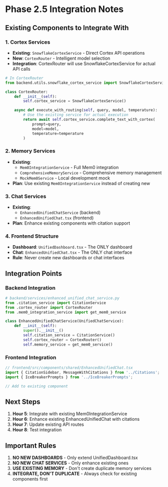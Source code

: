 # Phase 2.5 Integration Notes

## Existing Components to Integrate With

### 1. **Cortex Services**
- **Existing**: `SnowflakeCortexService` - Direct Cortex API operations
- **New**: `CortexRouter` - Intelligent model selection
- **Integration**: CortexRouter will use SnowflakeCortexService for actual API calls

```python
# In CortexRouter
from backend.utils.snowflake_cortex_service import SnowflakeCortexService

class CortexRouter:
    def __init__(self):
        self.cortex_service = SnowflakeCortexService()

    async def execute_with_routing(self, query, model, temperature):
        # Use the existing service for actual execution
        return await self.cortex_service.complete_text_with_cortex(
            prompt=query,
            model=model,
            temperature=temperature
        )
```

### 2. **Memory Services**
- **Existing**:
  - `Mem0IntegrationService` - Full Mem0 integration
  - `ComprehensiveMemoryService` - Comprehensive memory management
  - `MockMem0Service` - Local development mock
- **Plan**: Use existing `Mem0IntegrationService` instead of creating new

### 3. **Chat Services**
- **Existing**:
  - `EnhancedUnifiedChatService` (backend)
  - `EnhancedUnifiedChat.tsx` (frontend)
- **Plan**: Enhance existing components with citation support

### 4. **Frontend Structure**
- **Dashboard**: `UnifiedDashboard.tsx` - The ONLY dashboard
- **Chat**: `EnhancedUnifiedChat.tsx` - The ONLY chat interface
- **Rule**: Never create new dashboards or chat interfaces

## Integration Points

### Backend Integration

```python
# backend/services/enhanced_unified_chat_service.py
from .citation_service import CitationService
from .cortex_router import CortexRouter
from .mem0_integration_service import get_mem0_service

class EnhancedUnifiedChatService(UnifiedChatService):
    def __init__(self):
        super().__init__()
        self.citation_service = CitationService()
        self.cortex_router = CortexRouter()
        self.memory_service = get_mem0_service()
```

### Frontend Integration

```typescript
// frontend/src/components/shared/EnhancedUnifiedChat.tsx
import { CitationSidebar, MessageWithCitations } from '../Citations';
import { IceBreakerPrompts } from '../IceBreakerPrompts';

// Add to existing component
```

## Next Steps

1. **Hour 5**: Integrate with existing Mem0IntegrationService
2. **Hour 6**: Enhance existing EnhancedUnifiedChat with citations
3. **Hour 7**: Update existing API routes
4. **Hour 8**: Test integration

## Important Rules

1. **NO NEW DASHBOARDS** - Only extend UnifiedDashboard.tsx
2. **NO NEW CHAT SERVICES** - Only enhance existing ones
3. **USE EXISTING MEMORY** - Don't create duplicate memory services
4. **INTEGRATE, DON'T DUPLICATE** - Always check for existing components first
